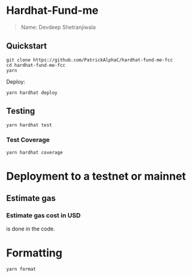 # Hardhat-Fund-me

> Name: Devdeep Shetranjiwala  <br> 

## Quickstart
```
git clone https://github.com/PatrickAlphaC/hardhat-fund-me-fcc
cd hardhat-fund-me-fcc
yarn
```

Deploy:

```
yarn hardhat deploy
```

## Testing

```
yarn hardhat test
```

### Test Coverage

```
yarn hardhat coverage
```

# Deployment to a testnet or mainnet
## Estimate gas
### Estimate gas cost in USD 
is done in the code. 

# Formatting 

```
yarn format
```

